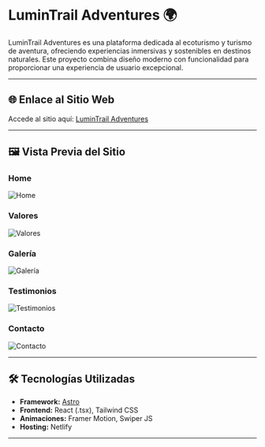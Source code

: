 # LuminTrail Adventures 🌍

LuminTrail Adventures es una plataforma dedicada al ecoturismo y turismo de aventura, ofreciendo experiencias inmersivas y sostenibles en destinos naturales. Este proyecto combina diseño moderno con funcionalidad para proporcionar una experiencia de usuario excepcional.

---

## 🌐 **Enlace al Sitio Web**
Accede al sitio aquí: [LuminTrail Adventures](https://lumoscreatives.netlify.app)

---

## 🖼️ **Vista Previa del Sitio**
### Home
![Home](https://i.ibb.co/DtpxSBK/home.png)

### Valores
![Valores](https://i.ibb.co/93VwyPf/valores.png)

### Galería
![Galería](https://i.ibb.co/kMXSTbX/gallery.png)

### Testimonios
![Testimonios](https://i.ibb.co/1XYhymy/testimonial.png)

### Contacto
![Contacto](https://i.ibb.co/6XnfyWY/contact.png)

---

## 🛠️ **Tecnologías Utilizadas**

- **Framework:** [Astro](https://astro.build/)
- **Frontend:** React (.tsx), Tailwind CSS
- **Animaciones:** Framer Motion, Swiper JS
- **Hosting:** Netlify

---

